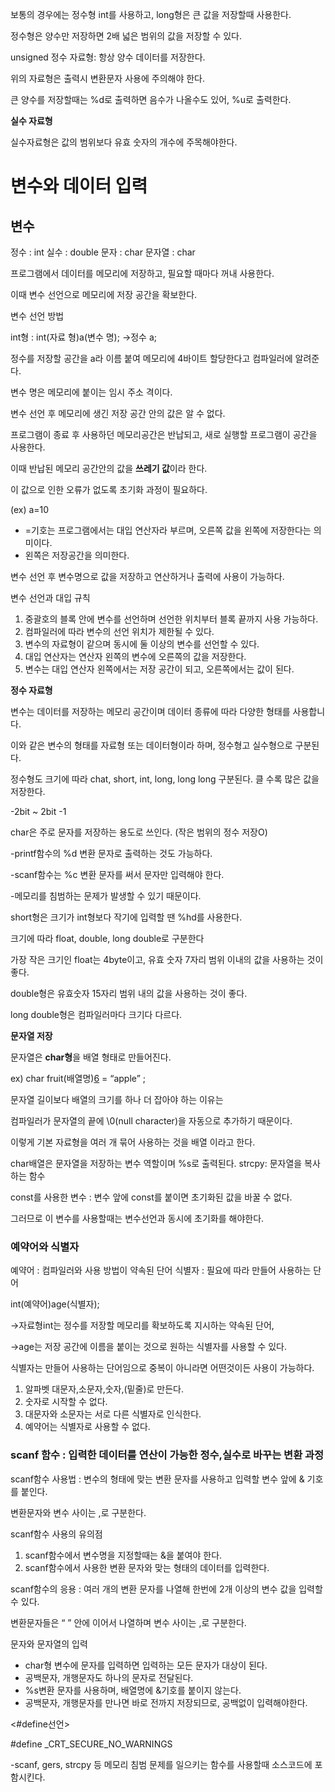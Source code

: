 
보통의 경우에는 정수형 int를 사용하고, long형은 큰 값을 저장할때 사용한다.

정수형은 양수만 저장하면 2배 넓은 범위의 값을 저장할 수 있다.

unsigned 정수 자료형: 항상 양수 데이터를 저장한다.

위의 자료형은 출력시 변환문자 사용에 주의해야 한다.

큰 양수를 저장할때는 %d로 출력하면 음수가 나올수도 있어, %u로 출력한다.

**실수 자료형**

실수자료형은 값의 범위보다 유효 숫자의 개수에 주목해야한다.
# 변수와 데이터 입력

## 변수

정수 : int   실수 : double  문자 : char   문자열 : char

프로그램에서 데이터를 메모리에 저장하고, 필요할 때마다 꺼내 사용한다.

이때 변수 선언으로 메모리에 저장 공간을 확보한다.

변수 선언 방법

int형 : int(자료 형)a(변수 명); →정수 a;

정수를 저장할 공간을 a라 이름 붙여 메모리에 4바이트 할당한다고 컴파일러에 알려준다.

변수 명은 메모리에 붙이는 임시 주소 격이다.

변수 선언 후 메모리에 생긴 저장 공간 안의 값은 알 수 없다.

프로그램이 종료 후 사용하던 메모리공간은 반납되고, 새로 실행할 프로그램이 공간을 사용한다.

이때 반납된 메모리 공간안의 값을 **쓰레기 값**이라 한다.

이 값으로 인한 오류가 없도록 초기화 과정이 필요하다.

(ex) a=10

- =기호는 프로그램에서는 대입 연산자라 부르며, 오른쪽 값을 왼쪽에 저장한다는 의미이다.
- 왼쪽은 저장공간을 의미한다.

변수 선언 후 변수명으로 값을 저장하고 연산하거나 출력에 사용이 가능하다.

변수 선언과 대입 규칙

1. 중괄호의 블록 안에 변수를 선언하며 선언한 위치부터 블록 끝까지 사용 가능하다.
2. 컴파일러에 따라 변수의 선언 위치가 제한될 수 있다.
3. 변수의 자료형이 같으며 동시에 둘 이상의 변수를 선언할 수 있다.
4. 대입 연산자는 연산자 왼쪽의 변수에 오른쪽의 값을 저장한다.
5. 변수는 대입 연산자 왼쪽에서는 저장 공간이 되고, 오른쪽에서는 값이 된다.

**정수 자료형**

변수는 데이터를 저장하는 메모리 공간이며 데이터 종류에 따라 다양한 형태를 사용합니다.

이와 같은 변수의 형태를 자료형 또는 데이터형이라 하며, 정수형고 실수형으로 구분된다.

정수형도 크기에 따라 chat, short, int, long, long long 구분된다. 클 수록 많은 값을 저장한다.

-2bit ~  2bit -1

char은 주로 문자를 저장하는 용도로 쓰인다. (작은 범위의 정수 저장O)

-printf함수의 %d 변환 문자로 출력하는 것도 가능하다.

-scanf함수는 %c 변환 문자를 써서 문자만 입력해야 한다.

-메모리를 침범하는 문제가 발생할 수 있기 때문이다.

short형은 크기가 int형보다 작기에 입력할 땐 %hd를 사용한다.

크기에 따라 float, double, long double로 구분한다

가장 작은 크기인 float는 4byte이고, 유효 숫자 7자리 범위 이내의 값을 사용하는 것이 좋다.

double형은 유효숫자 15자리 범위 내의 값을 사용하는 것이 좋다.

long double형은 컴파일러마다 크기다 다르다.

**문자열 저장**

문자열은 **char형**을 배열 형태로 만들어진다.

ex) char fruit(배열명)[6](문자열길이+1) = “apple” ;

문자열 길이보다 배열의 크기를 하나 더 잡아야 하는 이유는

컴파일러가 문자열의 끝에 \0(null character)을 자동으로 추가하기 때문이다.

이렇게 기본 자료형을 여러 개 묶어 사용하는 것을 배열 이라고 한다.

char배열은 문자열을 저장하는 변수 역할이며 %s로 출력된다.    strcpy: 문자열을 복사하는 함수

const를 사용한 변수 : 변수 앞에 const를 붙이면 초기화된 값을 바꿀 수 없다.

그러므로 이 변수를 사용할때는 변수선언과 동시에 초기화를 해야한다.

### 예약어와 식별자

예약어 : 컴파일러와 사용 방법이 약속된 단어      식별자 : 필요에 따라 만들어 사용하는 단어

int(예약어)age(식별자);

 →자료형int는 정수를 저장할 메모리를 확보하도록 지시하는 약속된 단어,

 →age는 저장 공간에 이름을 붙이는 것으로 원하는 식별자를 사용할 수 있다.

식별자는 만들어 사용하는 단어임으로 중복이 아니라면 어떤것이든 사용이 가능하다.

1. 알파벳 대문자,소문자,숫자,(밑줄)로 만든다.
2. 숫자로 시작할 수 없다.
3. 대문자와 소문자는 서로 다른 식별자로 인식한다.
4. 예약어는 식별자로 사용할 수 없다.

### scanf 함수 : 입력한 데이터를 연산이 가능한 정수,실수로 바꾸는 변환 과정

scanf함수 사용법 : 변수의 형태에 맞는 변환 문자를 사용하고 입력할 변수 앞에 & 기호를 붙인다. 

변환문자와 변수 사이는 ,로 구분한다.

scanf함수 사용의 유의점

1. scanf함수에서 변수명을 지정할때는 &을 붙여야 한다.
2. scanf함수에서 사용한 변환 문자와 맞는 형태의 데이터를 입력한다.

scanf함수의 응용 :  여러 개의 변환 문자를 나열해 한번에 2개 이상의 변수 값을 입력할 수 있다.

변환문자들은 “   ” 안에 이어서 나열하며 변수 사이는 ,로 구분한다.

문자와 문자열의 입력

- char형 변수에 문자를 입력하면 입력하는 모든 문자가 대상이 된다.
- 공백문자, 개행문자도 하나의 문자로 전달된다.
- %s변환 문자를 사용하며, 배열명에 &기호를 붙이지 않는다.
- 공백문자, 개행문자를 만나면 바로 전까지 저장되므로, 공백없이 입력해야한다.

<#define선언>

#define _CRT_SECURE_NO_WARNINGS

-scanf, gers, strcpy 등 메모리 침범 문제를 일으키는 함수를 사용할때 소스코드에 포함시킨다.
